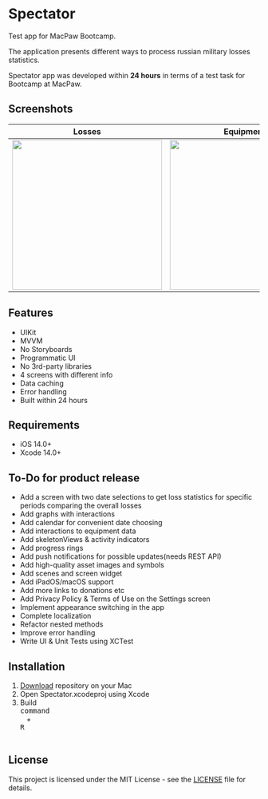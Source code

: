 # Spectator
Test app for MacPaw Bootcamp.

The application presents different ways to process russian military losses statistics. 

Spectator app was developed within **24 hours** in terms of a test task for Bootcamp at MacPaw.

## Screenshots

| Losses | Equipment | More |
| :----------: | :---------: | :---------: |
<img src = "https://github.com/Beavean/Spectator/assets/105853157/45925783-8a2b-4293-9e9f-19486d6c6948" width = 300> | <img src = "https://github.com/Beavean/Spectator/assets/105853157/3a214b19-256c-4f2d-b822-f4fe785addcc" width = 300> | <img src = "https://github.com/Beavean/Spectator/assets/105853157/2a9ca74e-3995-4a89-b115-22cb6b7d2c11" width = 300> |

## Features

* UIKit
* MVVM
* No Storyboards
* Programmatic UI
* No 3rd-party libraries
* 4 screens with different info
* Data caching
* Error handling
* Built within 24 hours

## Requirements

- iOS 14.0+
- Xcode 14.0+

## To-Do for product release

- Add a screen with two date selections to get loss statistics for specific periods comparing the overall losses
- Add graphs with interactions
- Add calendar for convenient date choosing
- Add interactions to equipment data
- Add skeletonViews & activity indicators
- Add progress rings
- Add push notifications for possible updates(needs REST API)
- Add high-quality asset images and symbols
- Add scenes and screen widget
- Add iPadOS/macOS support
- Add more links to donations etc 
- Add Privacy Policy & Terms of Use on the Settings screen
- Implement appearance switching in the app
- Complete localization
- Refactor nested methods
- Improve error handling
- Write UI & Unit Tests using XCTest

## Installation

1. [Download](https://github.com/Beavean/Spectator/archive/refs/heads/main.zip) repository on your Mac
2. Open Spectator.xcodeproj using Xcode
3. Build <kbd> <br> command <br> </kbd> + <kbd> <br>R<br> </kbd>

## License

This project is licensed under the MIT License - see the [LICENSE](LICENSE) file for details.
